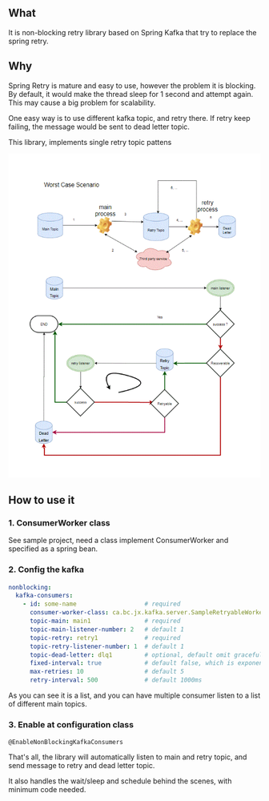 ## What

It is non-blocking retry library based on Spring Kafka that try to replace the spring retry.

## Why

Spring Retry is mature and easy to use, however the problem it is blocking. By default, it would make the thread sleep
for 1 second and attempt again. This may cause a big problem for scalability.

One easy way is to use different kafka topic, and retry there. If retry keep failing, the message would be sent to dead
letter topic.

This library, implements single retry topic pattens

![Image](etc/diagram.gif)

## How to use it

### 1. ConsumerWorker class

See sample project, need a class implement ConsumerWorker and specified as a spring bean.

### 2. Config the kafka

```yaml
nonblocking:
  kafka-consumers:
    - id: some-name                   # required
      consumer-worker-class: ca.bc.jx.kafka.server.SampleRetryableWorker # required
      topic-main: main1               # required
      topic-main-listener-number: 2   # default 1
      topic-retry: retry1             # required
      topic-retry-listener-number: 1  # default 1
      topic-dead-letter: dlq1         # optional, default omit gracefully
      fixed-interval: true            # default false, which is exponential, e.g. first 1s, second 2s, etc. 
      max-retries: 10                 # default 5
      retry-interval: 500             # default 1000ms
```

As you can see it is a list, and you can have multiple consumer listen to a list of different main topics.

### 3. Enable at configuration class

```
@EnableNonBlockingKafkaConsumers
```

That's all, the library will automatically listen to main and retry topic, and send message to retry and dead letter
topic.

It also handles the wait/sleep and schedule behind the scenes, with minimum code needed.